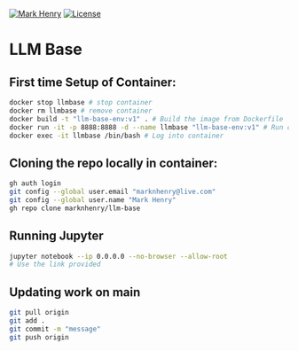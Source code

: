 [![Mark Henry](https://img.shields.io/static/v1?label=Author&message=Mark%20Henry&color=success)](https://www.linkedin.com/in/marknhenry/) 
[![License](https://img.shields.io/static/v1?label=License&message=MIT&color=blue)](https://www.linkedin.com/in/marknhenry/)

# LLM Base

## First time Setup of Container: 
``` bash 
docker stop llmbase # stop container
docker rm llmbase # remove container
docker build -t "llm-base-env:v1" . # Build the image from Dockerfile
docker run -it -p 8888:8888 -d --name llmbase "llm-base-env:v1" # Run container
docker exec -it llmbase /bin/bash # Log into container
```

## Cloning the repo locally in container: 

``` bash
gh auth login
git config --global user.email "marknhenry@live.com"
git config --global user.name "Mark Henry"
gh repo clone marknhenry/llm-base
```

## Running Jupyter
``` bash
jupyter notebook --ip 0.0.0.0 --no-browser --allow-root
# Use the link provided
```

## Updating work on main

``` bash
git pull origin
git add .
git commit -m "message"
git push origin
```

